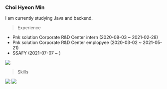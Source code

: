### Choi Hyeon Min

I am currently studying Java and backend.

> Experience
- Pnk solution Corporate R&D Center intern (2020-08-03 ~ 2021-02-28)
- Pnk solution Corporate R&D Center emplopyee (2020-03-02 ~ 2021-05-21)
- SSAFY (2021-07-07 ~  )
 
<div align="left">
<img src="https://img.shields.io/github/followers/hmhmchm?style=social"/>
</div> 


> Skills


<div align="left">
<img src="https://img.shields.io/badge/-Java-007396?style=flat&logo=Java"> <img src="https://img.shields.io/badge/-Unity-000000?style=flat&logo=Unity">
</div> 
<!--
**hmhmchm/hmhmchm** is a ✨ _special_ ✨ repository because its `README.md` (this file) appears on your GitHub profile.

Here are some ideas to get you started:

- 🔭 I’m currently working on ...
- 🌱 I’m currently learning ...
- 👯 I’m looking to collaborate on ...
- 🤔 I’m looking for help with ...
- 💬 Ask me about ...
- 📫 How to reach me: ...
- 😄 Pronouns: ...
- ⚡ Fun fact: ...
--> 
